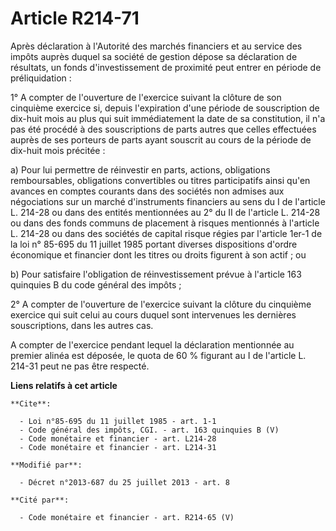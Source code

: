 # Article R214-71

Après déclaration à l'Autorité des marchés financiers et au service des impôts auprès duquel sa société de gestion dépose sa
déclaration de résultats, un fonds d'investissement de proximité peut entrer en période de préliquidation : 

1° A compter de l'ouverture de l'exercice suivant la clôture de son cinquième exercice si, depuis l'expiration d'une période
de souscription de dix-huit mois au plus qui suit immédiatement la date de sa constitution, il n'a pas été procédé à des
souscriptions de parts autres que celles effectuées auprès de ses porteurs de parts ayant souscrit au cours de la période de
dix-huit mois précitée : 

a) Pour lui permettre de réinvestir en parts, actions, obligations remboursables, obligations convertibles ou titres
participatifs ainsi qu'en avances en comptes courants dans des sociétés non admises aux négociations sur un marché
d'instruments financiers au sens du I de l'article L. 214-28 ou dans des entités mentionnées au 2° du II de l'article L.
214-28 ou dans des fonds communs de placement à risques mentionnés à l'article L. 214-28 ou dans des sociétés de capital
risque régies par l'article 1er-1 de la loi n° 85-695 du 11 juillet 1985 portant diverses dispositions d'ordre économique et
financier dont les titres ou droits figurent à son actif ; ou 

b) Pour satisfaire l'obligation de réinvestissement prévue à l'article 163 quinquies B du code général des impôts ; 

2° A compter de l'ouverture de l'exercice suivant la clôture du cinquième exercice qui suit celui au cours duquel sont
intervenues les dernières souscriptions, dans les autres cas. 

A compter de l'exercice pendant lequel la déclaration mentionnée au premier alinéa est déposée, le quota de 60 % figurant au
I de l'article L. 214-31 peut ne pas être respecté.

**Liens relatifs à cet article**

	**Cite**:

	  - Loi n°85-695 du 11 juillet 1985 - art. 1-1
	  - Code général des impôts, CGI. - art. 163 quinquies B (V)
	  - Code monétaire et financier - art. L214-28
	  - Code monétaire et financier - art. L214-31

	**Modifié par**:

	  - Décret n°2013-687 du 25 juillet 2013 - art. 8

	**Cité par**:

	  - Code monétaire et financier - art. R214-65 (V)
